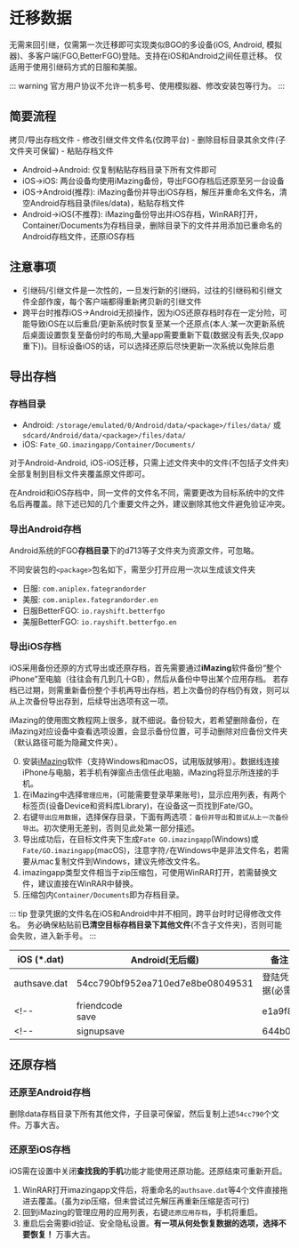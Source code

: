 # 迁移数据

无需来回引继，仅需第一次迁移即可实现类似BGO的多设备(iOS, Android, 模拟器)、多客户端(FGO,BetterFGO)登陆。支持在iOS和Android之间任意迁移。
仅适用于使用引继码方式的日服和美服。

::: warning
官方用户协议不允许一机多号、使用模拟器、修改安装包等行为。
:::


## 简要流程

拷贝/导出存档文件 - 修改引继文件文件名(仅跨平台) - 删除目标目录其余文件(子文件夹可保留) - 粘贴存档文件

- Android->Android: 仅复制粘贴存档目录下所有文件即可
- iOS->iOS: 两台设备均使用iMazing备份，导出FGO存档后还原至另一台设备
- iOS->Android(推荐): iMazing备份并导出iOS存档，解压并重命名文件名，清空Android存档目录(files/data)，粘贴存档文件
- Android->iOS(不推荐): iMazing备份导出并iOS存档，WinRAR打开，Container/Documents为存档目录，删除目录下的文件并用添加已重命名的Android存档文件，还原iOS存档

## 注意事项

- 引继码/引继文件是一次性的，一旦发行新的引继码，过往的引继码和引继文件全部作废，每个客户端都得重新拷贝新的引继文件
- 跨平台时推荐iOS->Android无损操作，因为iOS还原存档时存在一定分险，可能导致iOS在以后重启/更新系统时恢复至某一个还原点(本人:某一次更新系统后桌面设置恢复至备份时的布局,大量app需要重新下载(数据没有丢失,仅app重下))。目标设备iOS的话，可以选择还原后尽快更新一次系统以免除后患


## 导出存档

### 存档目录

- Android: `/storage/emulated/0/Android/data/<package>/files/data/` 或 `sdcard/Android/data/<package>/files/data/`
- iOS: `Fate_GO.imazingapp/Container/Documents/`

对于Android-Android, iOS-iOS迁移，只需上述文件夹中的文件(不包括子文件夹)全部复制到目标文件夹覆盖原文件即可。

在Android和iOS存档中，同一文件的文件名不同，需要更改为目标系统中的文件名后再覆盖。除下述已知的几个重要文件之外，建议删除其他文件避免验证冲突。

### 导出Android存档

Android系统的FGO**存档目录**下的d713等子文件夹为资源文件，可忽略。


不同安装包的`<package>`包名如下，需至少打开应用一次以生成该文件夹
- 日服: `com.aniplex.fategrandorder`
- 美服: `com.aniplex.fategrandorder.en`
- 日服BetterFGO: `io.rayshift.betterfgo`
- 美服BetterFGO: `io.rayshift.betterfgo.en`

### 导出iOS存档

iOS采用备份还原的方式导出或还原存档，首先需要通过**iMazing**软件备份“整个iPhone”至电脑（往往会有几到几十GB），然后从备份中导出某个应用存档。
若存档已过期，则需重新备份整个手机再导出存档，若上次备份的存档仍有效，则可以从上次备份导出存到，后续导出选项有这一项。

iMazing的使用图文教程网上很多，就不细说。备份较大，若希望删除备份，在iMazing对应设备中查看选项设置，会显示备份位置，可手动删除对应备份文件夹（默认路径可能为隐藏文件夹）。

0. 安装[iMazing](https://imazing.com/zh)软件（支持Windows和macOS，试用版就够用）。数据线连接iPhone与电脑，若手机有弹窗点击信任此电脑，iMazing将显示所连接的手机。
1. 在iMazing中选择`管理应用`，(可能需要登录苹果账号)，显示应用列表，有两个标签页(设备Device和资料库Library)，在设备这一页找到Fate/GO。
2. 右键`导出应用数据`，选择保存目录，下面有两选项：`备份并导出`和`尝试从上一次备份导出`。初次使用无差别，否则见此处第一部分描述。
3. 导出成功后，在目标文件夹下生成`Fate GO.imazingapp`(Windows)或`Fate/GO.imazingapp`(macOS)，注意字符`/`在Windows中是非法文件名，若需要从mac复制文件到Windows，建议先修改文件名。
4. imazingapp类型文件相当于zip压缩包，可使用WinRAR打开，若需替换文件，建议直接在WinRAR中替换。
5. 压缩包内`Container/Documents`即为存档目录。

::: tip
登录凭据的文件名在iOS和Android中并不相同，跨平台时时记得修改文件名。
务必确保粘贴前**已清空目标存档目录下其他文件**(不含子文件夹)，否则可能会失败，进入新手号。
:::

| iOS (*.dat)    | Android(无后缀)    | 备注          |
| -------------- | ----------------- | ------------ |
| authsave.dat   | 54cc790bf952ea710ed7e8be08049531   | 登陆凭据(必需)  |
<!-- | friendcode<br>save | e1a9f8 | 用户id        | -->
<!-- | signupsave     | 644b05     | 用户名？       | -->

<!-- > 在iOS中可能同时存在`authsave.dat`和`authsave2.dat`两个文件，内容一样，删除2或复制一份即可 -->

## 还原存档

### 还原至Android存档

删除data存档目录下所有其他文件，子目录可保留，然后复制上述`54cc790`个文件。万事大吉。

### 还原至iOS存档

iOS需在设置中关闭**查找我的手机**功能才能使用还原功能。还原结束可重新开启。

1. WinRAR打开imazingapp文件后，将重命名的`authsave.dat`等4个文件直接拖进去覆盖。(虽为zip压缩，但未尝试过先解压再重新压缩是否可行)
2. 回到iMazing的管理应用的应用列表，右键`还原应用存档`，手机将重启。
3. 重启后会需要id验证、安全隐私设置。**有一项从何处恢复数据的选项，选择不要恢复！** 万事大吉。
